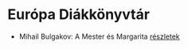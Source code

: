 # Európa Diákkönyvtár

- Mihail Bulgakov: A Mester és Margarita [részletek](_details/%7Bopf.creator%7D.md#id_275)